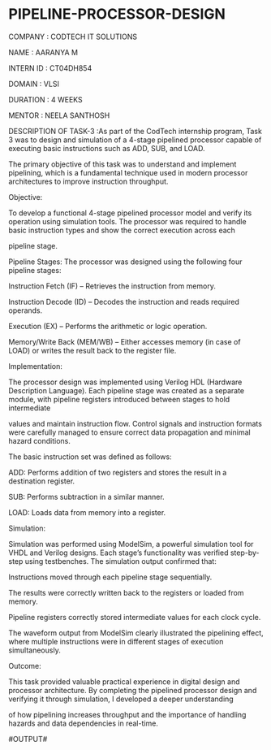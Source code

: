 # PIPELINE-PROCESSOR-DESIGN

COMPANY : CODTECH IT SOLUTIONS

NAME : AARANYA M

INTERN ID : CT04DH854

DOMAIN : VLSI

DURATION : 4 WEEKS

MENTOR : NEELA SANTHOSH

DESCRIPTION OF TASK-3 :As part of the CodTech internship program, Task 3 was to design and simulation of a 4-stage pipelined processor capable of executing basic instructions such as ADD, SUB, and LOAD. 

The primary objective of this task was to understand and implement pipelining, which is a fundamental technique used in modern processor architectures to improve instruction throughput.

Objective:

To develop a functional 4-stage pipelined processor model and verify its operation using simulation tools. The processor was required to handle basic instruction types and show the correct execution across each 

pipeline stage.

Pipeline Stages:
The processor was designed using the following four pipeline stages:

Instruction Fetch (IF) – Retrieves the instruction from memory.

Instruction Decode (ID) – Decodes the instruction and reads required operands.

Execution (EX) – Performs the arithmetic or logic operation.

Memory/Write Back (MEM/WB) – Either accesses memory (in case of LOAD) or writes the result back to the register file.

Implementation:

The processor design was implemented using Verilog HDL (Hardware Description Language). Each pipeline stage was created as a separate module, with pipeline registers introduced between stages to hold intermediate 

values and maintain instruction flow. Control signals and instruction formats were carefully managed to ensure correct data propagation and minimal hazard conditions.

The basic instruction set was defined as follows:

ADD: Performs addition of two registers and stores the result in a destination register.

SUB: Performs subtraction in a similar manner.

LOAD: Loads data from memory into a register.


Simulation:

Simulation was performed using ModelSim, a powerful simulation tool for VHDL and Verilog designs. Each stage’s functionality was verified step-by-step using testbenches. The simulation output confirmed that:

Instructions moved through each pipeline stage sequentially.

The results were correctly written back to the registers or loaded from memory.

Pipeline registers correctly stored intermediate values for each clock cycle.

The waveform output from ModelSim clearly illustrated the pipelining effect, where multiple instructions were in different stages of execution simultaneously. 

Outcome:

This task provided valuable practical experience in digital design and processor architecture. By completing the pipelined processor design and verifying it through simulation, I developed a deeper understanding 

of how pipelining increases throughput and the importance of handling hazards and data dependencies in real-time.

#OUTPUT#

